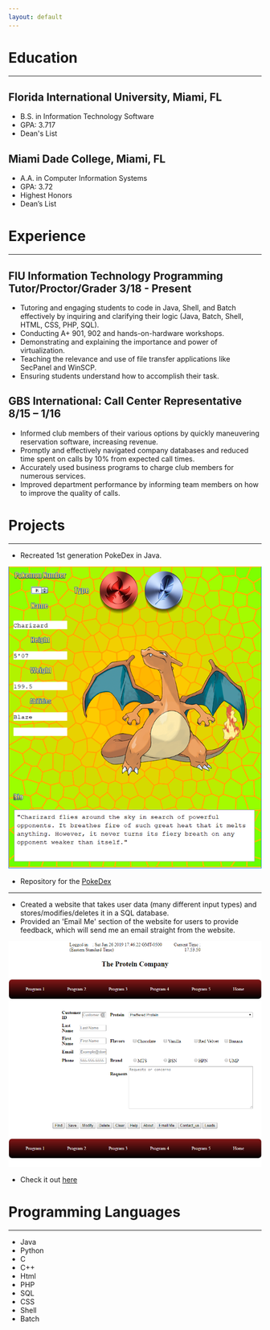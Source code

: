 ```yaml
---
layout: default
---
```

<!--
Text can be **bold**, _italic_, or ~~strikethrough~~.
[Link to another page](./another-page.html).
There should be whitespace between paragraphs.
There should be whitespace between paragraphs. We recommend including a README, or a file with information about your project.
-->

# Education
* * *
## Florida International University, Miami, FL
   *  B.S. in Information Technology Software
   *  GPA: 3.717
   *  Dean's List
    
##  Miami Dade College, Miami, FL
   *  A.A. in Computer Information Systems
   *  GPA: 3.72
   *  Highest Honors
   *  Dean’s List

# Experience
* * *
## FIU Information Technology Programming Tutor/Proctor/Grader   3/18 - Present
   *  Tutoring and engaging students to code in Java, Shell, and Batch effectively by inquiring and clarifying their logic (Java, Batch, Shell, HTML, CSS, PHP, SQL).
   *  Conducting A+ 901, 902 and hands-on-hardware workshops.
   *  Demonstrating and explaining the importance and power of virtualization.
   *  Teaching the relevance and use of file transfer applications like SecPanel and WinSCP.
   *  Ensuring students understand how to accomplish their task.


## GBS International: Call Center Representative   8/15 – 1/16
   *  Informed club members of their various options by quickly maneuvering reservation software,
increasing revenue.
   *  Promptly and effectively navigated company databases and reduced time spent on calls by 10%
from expected call times.
   *  Accurately used business programs to charge club members for numerous services.
   *  Improved department performance by informing team members on how to improve the quality of
calls.



# Projects
* * *
  * Recreated 1st generation PokeDex in Java.
  
![PokeDex](https://raw.githubusercontent.com/WoodyRuiz/WoodyRuiz/gh-pages/PokeDex.png)

  * Repository for the [PokeDex](https://github.com/WoodyRuiz/PokeDex)

* * *
  * Created a website that takes user data (many different input types) and stores/modifies/deletes it in a SQL database.
  * Provided an 'Email Me' section of the website for users to provide feedback, which will send me an email straight from the website.
  
![Website](https://raw.githubusercontent.com/WoodyRuiz/WoodyRuiz/gh-pages/web.png)

  * Check it out [here](http://ocelot.aul.fiu.edu/~aruiz242/includes/program5.php)
  
# Programming Languages
* * *
* Java
* Python
* C
* C++
* Html
* PHP
* SQL
* CSS
* Shell
* Batch

